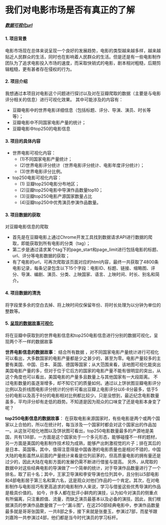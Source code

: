 # 我们对电影市场是否有真正的了解

##### [数据可视化url](http://tanmingqi.pythonanywhere.com/)

#### 1. 项目背景 
电影市场现在总体来说呈现一个良好的发展趋势，电影的类型越来越多样，越来越贴近人民群众的生活，同时也在影响着人民群众的生活。但是还是有一些电影制作团队为了追求电影投入市场的速度，而采取快销式的电影，剧本相对粗糙，后期剪辑粗糙，更有甚者存在侵权的行为。

#### 2. 项目介绍
我想通过本项目对电影这个问题进行探讨以及对在豆瓣爬取的数据（主要是与电影评分相关的信息）进行可视化效果。 其中可能涉及的内容有：
- 豆瓣电影中的世界电影详细信息（包括标题、评分、导演、演员、时长等等）；
- 豆瓣电影中不同国家电影产量的统计；
- 豆瓣电影中top250的电影信息

#### 3. 项目的具体内容
- 世界电影可视化内容：
   - (1)不同国家电影产量统计；
   - (2)世界电影评分统计（世界电影评分统计、电影年度评分统计）；
   - (3)世界电影评分比例。
- top250电影可视化内容：
   - (1) 豆瓣top250电影分布地区；
   - (2)豆瓣top250电影中导演作品数量top10；
   - (3)豆瓣top250电影产源国家数量占比
   - (4)豆瓣top250中优秀演员参演作品数量。

#### 3. 项目数据的获取
对豆瓣电影信息的爬取

- 首先是在豆瓣电影上通过Chrome开发工具找到数据请求API进行数据的爬取，即能获取到所有电影的分类（tag）；
- 第二步是通过请求某个tag下的page_start和page_limit进行包括电影的标题、url、评分等电影数据的获取；
- 有了电影的url，可再次爬取该页面对应的html内容，最终一共获取了4800条电影记录，每条记录包含以下15个字段：电影ID、标题、链接、缩略图、评分、导演、编剧、演员、分类、上映国家、语言、上映时间、时长、别名和简介。

#### 4. 项目数据的清洗
将字段里多余的空白去掉、将上映时间仅保留年份、将时长处理为以分钟为单位的整数等。

#### 5. [呈现的数据故事可视化](http://tanmingqi.pythonanywhere.com/)

将在豆瓣中获取到的世界电影信息和top250电影信息进行分别的数据可视化，呈现两个不一样的数据故事

**世界电影信息的数据故事**：
结合所有数据 ，对不同国家电影产量统计进行可视化可以看出，大多数国家的电影产量都是少之甚少的，甚至为零。电影产量较多的主要有美国、中国、日本、英国、德国等国家；从大范围来看，该地图可视化能突出美国电影产量的多，但对于位于它后方的国家的电影产量不能有很明显的突出，从这个角度也可以看出，美国电影的产量多且数量上与其他国家有一大段距离。
不过电影数量的虽逐渐增多，却不知它们的质量如何。通过以上饼状图豆瓣电影评分比例以及折线图电影评分统计的分析可看出豆瓣上电影评分以6-8分最多，低于5分的电影以及高于8分的电影相对比例都比较少。只是没想到，最近纪念电影数量虽多，平均评分却有走低的趋势。不知道是因为观众的口味变了还是电影本身变了呢？

**top250电影信息的数据故事**：
在获取电影来源国家时，有些电影是两个或两个国家以上合拍的，所以在统计时，每当涉及一个国家时都会对这个国家出的作品加一。从这张可视化地图以及饼状图可看出，top250电影数量最多的产源地是美国，共有138部，一方面是这个国家处于一个多元形态，能够碰撞不一样的题材，另一方面是美国的电影制作技术较为成熟，能够产出刺激视觉的片子；排在其后的是日本、英国等。其中，值得注意得是中国香港的电影质量也是相对不错的，中国大陆的电影虽然从前面的产量统计来看是位列前茅的，但高质量电影的拥有量还是过少的，因此大陆在电影方面的发展仍需不断进行借鉴与提高。
另外，从爬取的数据中对这些经典电影的导演做了一个简单的统计，对于导演作品数量进行了一个排名，取了前十名；其中，王家卫导演和李安导演也位列其中，且分别以5部电影和4部电影居于第三名和第六名，这是观众对他们作品的一个肯定。其次，在对电影制作与电影技巧有更高追求的电影制作人来说，学习与借鉴这些优秀导演的作品是极具价值的。
如今，许多人都在批评小鲜肉的演技，认为如今对演员的侧重点有所偏离，只注重颜值、流量，而缺乏演员最基本以及必备的演技。因此，我们根据演员的参演作品数量做了一个“漏斗图”，在这250部经典电影中，参演作品数量最多就是哥哥张国荣，一共8部之多，接下来就是张曼玉，参演过7部，而星爷跟刘嘉玲一共参演过4部，他们都是当今时代演员的学习标杆。



